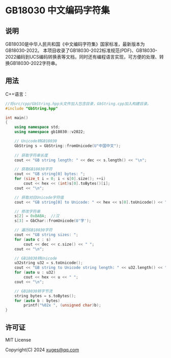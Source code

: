 # GB18030 中文编码字符集

## 说明
GB18030是中华人民共和国《中文编码字符集》国家标准，最新版本为GB18030-2022。
本项目收录了GB18030-2022标准规范(PDF)、GB18030-2022编码到UCS编码转换表等文档，同时还有编程语言实现，可方便的处理、转换GB18030-2022字符串。


## 用法

C++语言：

``` C++
//将src/cpp/GbString.hpp头文件加入包含目录，GbString.cpp加入构建目录。
#include "GbString.hpp"

int main()
{
    using namespace std;
    using namespace gb18030::v2022;

    // Unicode转GB18030
    GbString s = GbString::fromUnicode(U"中国中文");
    
    // 获取字符串长度
    cout << "GB string length: " << dec << s.length() << "\n";

    // 获取GB18030字符
    cout << "GB string[0] bytes: ";
    for (size_t i = 0; i < s[0].size(); ++i)
        cout << hex << (int)s[0].toBytes()[i];
    cout << "\n";

    // 获取对应Unicode字符值
    cout << "GB string[0] to Unicode: " << hex << s[0].toUnicode() << "\n";

    // 修改字符串
    s[2] = 0xBABA;  //汉
    s[3] = GbChar::fromUnicode(U'字');

    // 遍历GB18030字符
    cout << "GB string sizes: ";
    for (auto c : s)
        cout << dec << c.size() << " ";
    cout << "\n";

    // GB18030转Unicode
    u32string u32 = s.toUnicode();
    cout << "GB string to Unicode string length: " << u32.length() << " bytes: ";
    for (auto u : u32)
        cout << hex << u << " ";
    cout << "\n";

    // GB18030转字节流
    string bytes = s.toBytes();
    for (auto b : bytes)
        printf("%02x ", (unsigned char)b);
}
```


## 许可证
MIT License

Copyright(C) 2024 xuges@qq.com